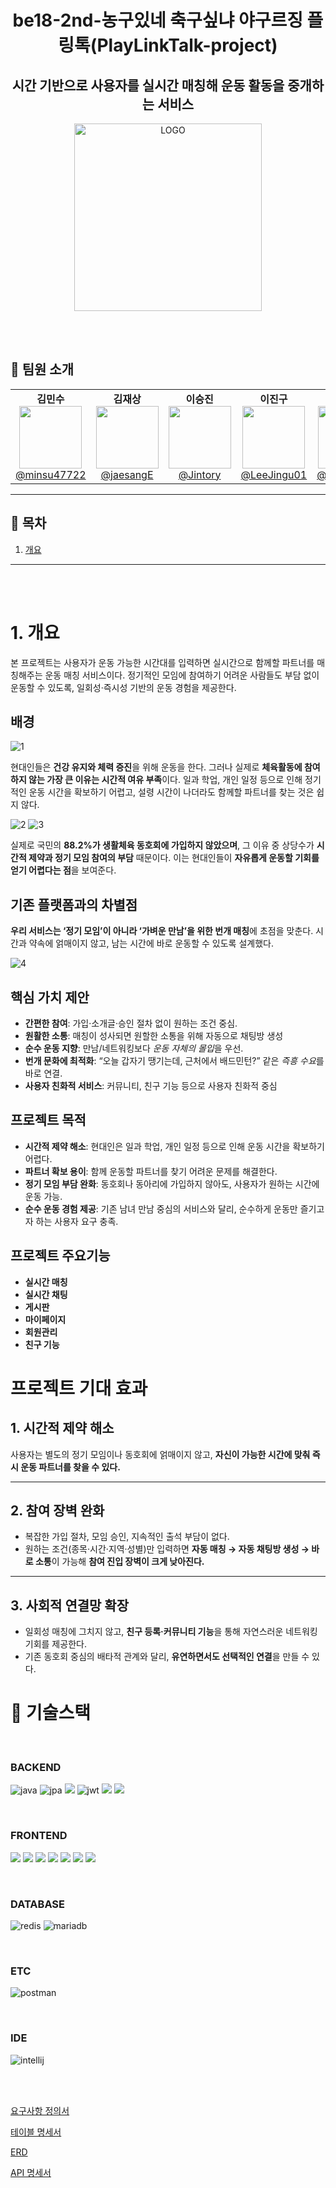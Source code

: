 <div align="center">

# be18-2nd-농구있네 축구싶냐 야구르징 플링톡(PlayLinkTalk-project)

## 시간 기반으로 사용자를 실시간 매칭해 운동 활동을 중개하는 서비스
<img src="/readme_images/SportMatch_LOGO.png" alt="LOGO" width="300"/>

</div>

<br /><br />

## 👥 팀원 소개

<table align="center">
  <tr>
    <td align="center"><strong>김민수</strong><br>
      <a href="https://github.com/minsu47722" target="_blank">
        <img src="https://avatars.githubusercontent.com/u/55957559?v=4" width="100px"><br>@minsu47722
      </a>
    </td>
    <td align="center"><strong>김재상</strong><br>
      <a href="https://github.com/jaesangE" target="_blank">
        <img src="https://avatars.githubusercontent.com/u/106606736?v=4" width="100px"><br>@jaesangE
      </a>
    </td>
    <td align="center"><strong>이승진</strong><br>
      <a href="https://github.com/Jintory" target="_blank">
        <img src="https://avatars.githubusercontent.com/u/127931297?v=4" width="100px"><br>@Jintory
      </a>
    </td>
    <td align="center"><strong>이진구</strong><br>
      <a href="https://github.com/LeeJingu01" target="_blank">
        <img src="https://avatars.githubusercontent.com/u/174857452?v=4" width="100px"><br>@LeeJingu01
      </a>
    </td>
    <td align="center"><strong>임성민</strong><br>
      <a href="https://github.com/baechuking" target="_blank">
        <img src="https://avatars.githubusercontent.com/u/215663014?v=4" width="100px"><br>@baechuking
      </a>
    </td>
    <td align="center"><strong>최유경</strong><br>
      <a href="https://github.com/kyounggg" target="_blank">
        <img src="https://avatars.githubusercontent.com/u/114654921?v=4" width="100px"><br>@kyounggg
      </a>
    </td>
  </tr>
</table>


---

## 📌 목차

1. [개요](#1-개요)

---

<br><br>

# 1. 개요

본 프로젝트는 사용자가 운동 가능한 시간대를 입력하면 실시간으로 함께할 파트너를 매칭해주는 운동 매칭 서비스이다. 정기적인 모임에 참여하기 어려운 사람들도 부담 없이 운동할 수 있도록, 일회성·즉시성 기반의 운동 경험을 제공한다. 

## 배경

<img src="/readme_images/{49E2E0A0-8005-473C-A1FA-6B130751604A}.png" alt="1"/>

현대인들은 **건강 유지와 체력 증진**을 위해 운동을 한다. 그러나 실제로 **체육활동에 참여하지 않는 가장 큰 이유는 시간적 여유 부족**이다. 일과 학업, 개인 일정 등으로 인해 정기적인 운동 시간을 확보하기 어렵고, 설령 시간이 나더라도 함께할 파트너를 찾는 것은 쉽지 않다.

<img src="/readme_images/image.png" alt="2"/>

<img src="/readme_images/image (1).png" alt="3"/>

실제로 국민의 **88.2%가 생활체육 동호회에 가입하지 않았으며**, 그 이유 중 상당수가 **시간적 제약과 정기 모임 참여의 부담** 때문이다. 이는 현대인들이 **자유롭게 운동할 기회를 얻기 어렵다는 점**을 보여준다.

## 기존 플랫폼과의 차별점

**우리 서비스는 ‘정기 모임’이 아니라 ‘가벼운 만남’을 위한 번개 매칭**에 초점을 맞춘다. 시간과 약속에 얽매이지 않고, 남는 시간에 바로 운동할 수 있도록 설계했다.

<img src="/readme_images/image (2).png" alt="4"/>

## 핵심 가치 제안

- **간편한 참여**: 가입·소개글·승인 절차 없이 원하는 조건 중심.
- **원활한 소통**: 매칭이 성사되면 원할한 소통을 위해 자동으로 채팅방 생성
- **순수 운동 지향**: 만남/네트워킹보다 *운동 자체의 몰입*을 우선.
- **번개 문화에 최적화**: “오늘 갑자기 땡기는데, 근처에서 배드민턴?” 같은 *즉흥 수요*를 바로 연결.
- **사용자 친화적 서비스**: 커뮤니티, 친구 기능 등으로 사용자 친화적 중심

## 프로젝트 목적

- **시간적 제약 해소**: 현대인은 일과 학업, 개인 일정 등으로 인해 운동 시간을 확보하기 어렵다.
- **파트너 확보 용이**: 함께 운동할 파트너를 찾기 어려운 문제를 해결한다.
- **정기 모임 부담 완화**: 동호회나 동아리에 가입하지 않아도, 사용자가 원하는 시간에 운동 가능.
- **순수 운동 경험 제공**: 기존 남녀 만남 중심의 서비스와 달리, 순수하게 운동만 즐기고자 하는 사용자 요구 충족.

## 프로젝트 주요기능

- **실시간 매칭**
- **실시간 채팅**
- **게시판**
- **마이페이지**
- **회원관리**
- **친구 기능**

# 프로젝트 기대 효과

## 1. 시간적 제약 해소

사용자는 별도의 정기 모임이나 동호회에 얽매이지 않고, **자신이 가능한 시간에 맞춰 즉시 운동 파트너를 찾을 수 있다.**

---

## 2. 참여 장벽 완화

- 복잡한 가입 절차, 모임 승인, 지속적인 출석 부담이 없다.
- 원하는 조건(종목·시간·지역·성별)만 입력하면 **자동 매칭 → 자동 채팅방 생성 → 바로 소통**이 가능해 **참여 진입 장벽이 크게 낮아진다.**

---

## 3. 사회적 연결망 확장

- 일회성 매칭에 그치지 않고, **친구 등록·커뮤니티 기능**을 통해 자연스러운 네트워킹 기회를 제공한다.
- 기존 동호회 중심의 배타적 관계와 달리, **유연하면서도 선택적인 연결**을 만들 수 있다.


# 📌 기술스택

<br>

### BACKEND


![java](https://github.com/user-attachments/assets/a9cd03e7-07d6-477e-b3dd-32e7a6ae1e08)
![jpa](https://github.com/user-attachments/assets/dd9fdaec-6850-4401-9c67-af2da34ddf5d) 
<img src="https://img.shields.io/badge/Maven-C71A36?style=for-the-badge&logo=apachemaven&logoColor=white">
![jwt](https://github.com/user-attachments/assets/83bddf8b-d556-4e60-8391-2074704103c4)
<img src="https://img.shields.io/badge/SpringBoot-10B146?style=for-the-badge&logo=SpringBoot&logoColor=white">
<img src="https://img.shields.io/badge/SpringSecurity-3B66BC?style=for-the-badge&logo=SpringSecurity&logoColor=white">

<br>

### FRONTEND
  
<img src="https://img.shields.io/badge/HTML5-E34F26?style=for-the-badge&logo=html5&logoColor=white"> <img src="https://img.shields.io/badge/CSS3-1572B6?style=for-the-badge&logo=css3&logoColor=white">
<img src="https://img.shields.io/badge/JavaScript-F7DF1E?style=for-the-badge&logo=javascript&logoColor=black">
<img src="https://img.shields.io/badge/Vue.js-4FC08D?style=for-the-badge&logo=vue.js&logoColor=white">
<img src="https://img.shields.io/badge/Pinia-F8E162?style=for-the-badge&logo=pinia&logoColor=black">
<img src="https://img.shields.io/badge/Bootstrap-7952B3?style=for-the-badge&logo=bootstrap&logoColor=white">
<img src="https://img.shields.io/badge/VS%20Code-007ACC?style=for-the-badge&logo=visualstudiocode&logoColor=white">

<br>


### DATABASE


![redis](https://github.com/user-attachments/assets/df929d81-ce2f-4853-97fd-cdf7bf45907e) ![mariadb](https://github.com/user-attachments/assets/19a0ad09-804d-4303-80bd-32cafdae0e6f)



<br>

### ETC


![postman](https://github.com/user-attachments/assets/4bcd5043-6841-4cd1-b864-dec4dc39f918)

<br>

### IDE


![intellij](https://github.com/user-attachments/assets/25d426ed-e30e-4619-9968-11375adba8b9)

<br><br>


[요구사항 정의서](https://docs.google.com/spreadsheets/d/1293Cmz0EkIeH163VswqcNQPK-0b8Cr8gXvtHyckqLN8/edit?gid=0#gid=0&fvid=1857363008)

[테이블 명세서](https://docs.google.com/spreadsheets/d/1293Cmz0EkIeH163VswqcNQPK-0b8Cr8gXvtHyckqLN8/edit?gid=99972625#gid=99972625)

[ERD](https://www.erdcloud.com/d/mrc7T5gfD8iZbYr8P)

[API 명세서](https://www.notion.so/API-24f80955955380be8f0deade40d16847)
